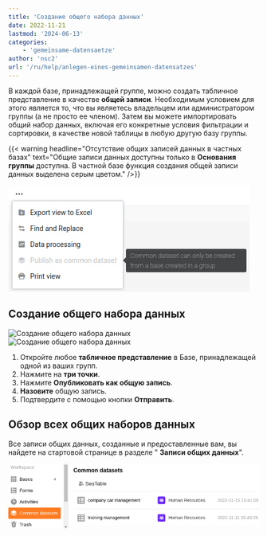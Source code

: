 ```yaml
---
title: 'Создание общего набора данных'
date: 2022-11-21
lastmod: '2024-06-13'
categories:
    - 'gemeinsame-datensaetze'
author: 'nsc2'
url: '/ru/help/anlegen-eines-gemeinsamen-datensatzes'
---
```


В каждой базе, принадлежащей группе, можно создать табличное представление в качестве **общей записи**. Необходимым условием для этого является то, что вы являетесь владельцем или администратором группы (а не просто ее членом). Затем вы можете импортировать общий набор данных, включая его конкретные условия фильтрации и сортировки, в качестве новой таблицы в любую другую базу группы.

{{< warning headline="Отсутствие общих записей данных в частных базах" text="Общие записи данных доступны только в **Основания группы** доступна. В частной базе функция создания общей записи данных выделена серым цветом." />}}

![](images/common-dataset-only-in-group.png)

## Создание общего набора данных

![Создание общего набора данных](https://seatable.io/wp-content/uploads/2022/11/create-a-common-dataset-5.png)  
![Создание общего набора данных](https://seatable.io/wp-content/uploads/2022/11/create-a-common-dataset-2-1.png)

1. Откройте любое **табличное представление** в Базе, принадлежащей одной из ваших групп.
2. Нажмите на **три точки**.
3. Нажмите **Опубликовать как общую запись**.
4. **Назовите** общую запись.
5. Подтвердите с помощью кнопки **Отправить**.

## Обзор всех общих наборов данных

Все записи общих данных, созданные и предоставленные вам, вы найдете на стартовой странице в разделе " **Записи общих данных**".

![Обзор общих наборов данных](images/overview-common-datasets-5.png)
